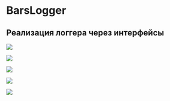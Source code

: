 # BarsLogger

## Реализация логгера через интерфейсы

<!---Статус сборки-->
![](https://img.shields.io/github/workflow/status/neronorai/BarsLogger/build/master)

<!---Последний коммит-->
![](https://img.shields.io/github/last-commit/neronorai/BarsLogger/master)
<!---Кол - во коммитов в месяц-->
![](https://img.shields.io/github/commit-activity/m/neronorai/BarsLogger)
<!---Размер репо в байтах-->
![](https://img.shields.io/github/repo-size/neronorai/BarsLogger)

<!---Лицензия-->
![](https://img.shields.io/github/license/neronorai/BarsLogger)
